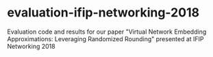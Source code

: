 # evaluation-ifip-networking-2018
Evaluation code and results for our paper "Virtual Network Embedding Approximations: Leveraging Randomized Rounding" presented at IFIP Networking 2018
